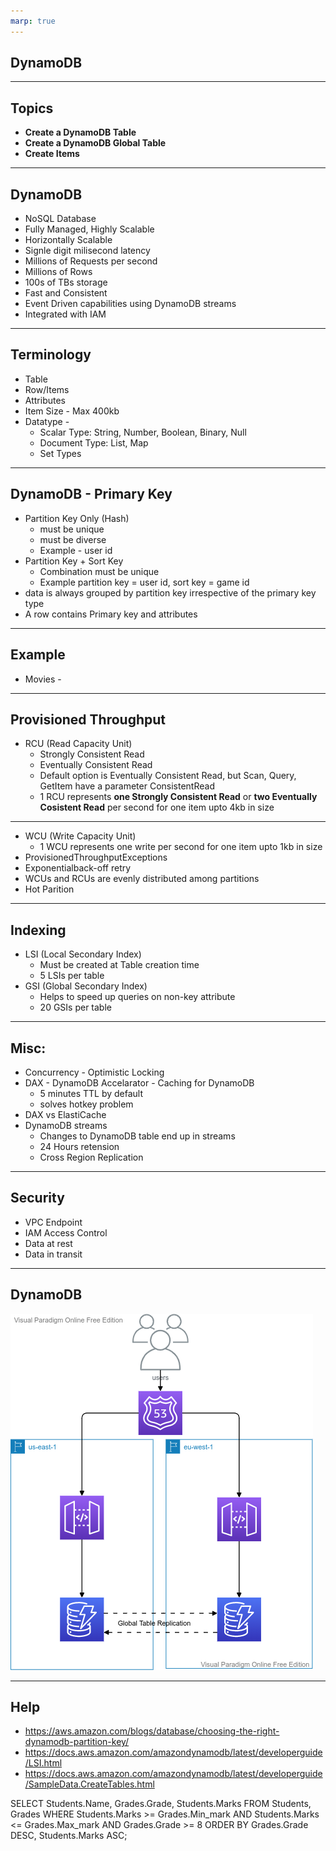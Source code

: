 ```yaml
---
marp: true
---
```


## DynamoDB

---
## Topics
- **Create a DynamoDB Table**
- **Create a DynamoDB Global Table**
- **Create Items**
	
---

## DynamoDB 
- NoSQL Database
- Fully Managed, Highly Scalable
- Horizontally Scalable
- Signle digit milisecond latency
- Millions of Requests per second
- Millions of Rows
- 100s of TBs storage
- Fast and Consistent
- Event Driven capabilities using DynamoDB streams
- Integrated with IAM

---

## Terminology
- Table
- Row/Items
- Attributes
- Item Size - Max 400kb
- Datatype -
  - Scalar Type: String, Number, Boolean, Binary, Null
  - Document Type: List, Map
  - Set Types

---

## DynamoDB - Primary Key
- Partition Key Only (Hash)
  - must be unique
  - must be diverse 
  - Example - user id
- Partition Key + Sort Key
  - Combination must be unique
  - Example partition key = user id, sort key = game id
- data is always grouped by partition key irrespective of the primary key type
- A row contains Primary key and attributes

---

## Example
- Movies - 

---

## Provisioned Throughput
- RCU (Read Capacity Unit)
  - Strongly Consistent Read
  - Eventually Consistent Read
  - Default option is Eventually Consistent Read, but Scan, Query, GetItem have a parameter ConsistentRead
  - 1 RCU represents **one Strongly Consistent Read** or **two Eventually Cosistent Read** per second for one item upto 4kb in size
  
---

- WCU (Write Capacity Unit)
  - 1 WCU represents one write per second for one item upto 1kb in size
- ProvisionedThroughputExceptions
- Exponentialback-off retry
- WCUs and RCUs are evenly distributed among partitions
- Hot Parition
  
---

## Indexing
- LSI (Local Secondary Index)
  - Must be created at Table creation time
  - 5 LSIs per table
- GSI (Global Secondary Index)
  - Helps to speed up queries on non-key attribute
  - 20 GSIs per table

---
## Misc:
- Concurrency - Optimistic Locking
- DAX - DynamoDB Accelarator - Caching for DynamoDB
  - 5 minutes TTL by default
  - solves hotkey problem
- DAX vs ElastiCache
- DynamoDB streams
  - Changes to DynamoDB table end up in streams
  - 24 Hours retension
  - Cross Region Replication

---

## Security
- VPC Endpoint
- IAM Access Control
- Data at rest
- Data in transit

---

## DynamoDB

![alt text right](./assets/dynamodb.png "DynamoDB")

---

## Help

- https://aws.amazon.com/blogs/database/choosing-the-right-dynamodb-partition-key/
- https://docs.aws.amazon.com/amazondynamodb/latest/developerguide/LSI.html
- https://docs.aws.amazon.com/amazondynamodb/latest/developerguide/SampleData.CreateTables.html




SELECT Students.Name, Grades.Grade, Students.Marks
FROM Students, Grades
WHERE Students.Marks >= Grades.Min_mark AND Students.Marks <= Grades.Max_mark AND Grades.Grade >= 8
ORDER BY Grades.Grade DESC, Students.Marks ASC;
